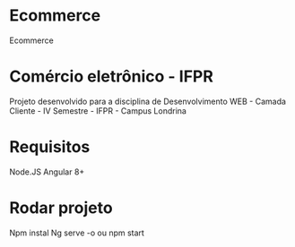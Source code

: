 # Ecommerce
Ecommerce 
 
# Comércio eletrônico - IFPR
Projeto desenvolvido para a disciplina de Desenvolvimento WEB - Camada Cliente - IV Semestre - IFPR - Campus Londrina

# Requisitos
Node.JS
Angular 8+

# Rodar projeto
Npm instal
Ng serve -o ou npm start
